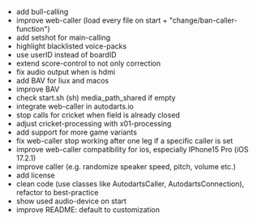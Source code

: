 - add bull-calling
- improve web-caller (load every file on start + "change/ban-caller-function")
- add setshot for main-calling
- highlight blacklisted voice-packs
- use userID instead of boardID
- extend score-control to not only correction
- fix audio output when is hdmi
- add BAV for liux and macos
- improve BAV
- check start.sh (sh) media_path_shared if empty
- integrate web-caller in autodarts.io
- stop calls for cricket when field is already closed
- adjust cricket-processing with x01-processing
- add support for more game variants
- fix web-caller stop working after one leg if a specific caller is set
- improve web-caller compatibility for ios, especially IPhone15 Pro (iOS 17.2.1)
- improve caller (e.g. randomize speaker speed, pitch, volume etc.)
- add license
- clean code (use classes like AutodartsCaller, AutodartsConnection), refactor to best-practice
- show used audio-device on start
- improve README: default to customization